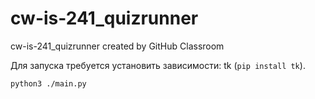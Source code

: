 # cw-is-241_quizrunner
cw-is-241_quizrunner created by GitHub Classroom

Для запуска требуется установить зависимости: tk (`pip install tk`).

`python3 ./main.py`

